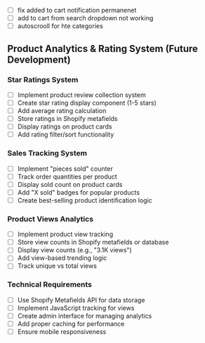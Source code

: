 - [ ] fix added to cart notification permanenet
- [ ] add to cart from search dropdown not working
- [ ] autoscrooll for hte categories

## Product Analytics & Rating System (Future Development)

### Star Ratings System
- [ ] Implement product review collection system
- [ ] Create star rating display component (1-5 stars)
- [ ] Add average rating calculation
- [ ] Store ratings in Shopify metafields
- [ ] Display ratings on product cards
- [ ] Add rating filter/sort functionality

### Sales Tracking System
- [ ] Implement "pieces sold" counter
- [ ] Track order quantities per product
- [ ] Display sold count on product cards
- [ ] Add "X sold" badges for popular products
- [ ] Create best-selling product identification logic

### Product Views Analytics
- [ ] Implement product view tracking
- [ ] Store view counts in Shopify metafields or database
- [ ] Display view counts (e.g., "3.1K views")
- [ ] Add view-based trending logic
- [ ] Track unique vs total views

### Technical Requirements
- [ ] Use Shopify Metafields API for data storage
- [ ] Implement JavaScript tracking for views
- [ ] Create admin interface for managing analytics
- [ ] Add proper caching for performance
- [ ] Ensure mobile responsiveness